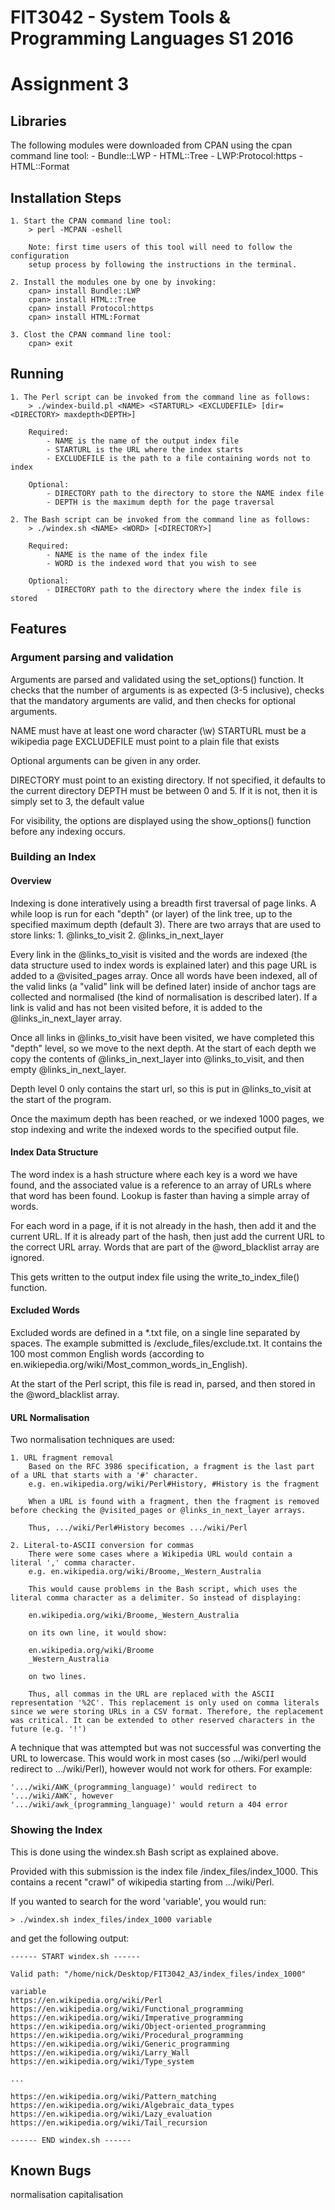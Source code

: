 # FIT3042 - System Tools & Programming Languages S1 2016
# Assignment 3

## Libraries
The following modules were downloaded from CPAN using the cpan command line tool:
	- Bundle::LWP
	- HTML::Tree
	- LWP:Protocol:https
	- HTML::Format

## Installation Steps

	1. Start the CPAN command line tool:
		> perl -MCPAN -eshell

		Note: first time users of this tool will need to follow the configuration
		setup process by following the instructions in the terminal.

	2. Install the modules one by one by invoking:
		cpan> install Bundle::LWP
		cpan> install HTML::Tree
		cpan> install Protocol:https
		cpan> install HTML:Format

	3. Clost the CPAN command line tool:
		cpan> exit

## Running

	1. The Perl script can be invoked from the command line as follows:
		> ./windex-build.pl <NAME> <STARTURL> <EXCLUDEFILE> [dir=<DIRECTORY> maxdepth<DEPTH>]

		Required:
			- NAME is the name of the output index file
			- STARTURL is the URL where the index starts
			- EXCLUDEFILE is the path to a file containing words not to index

		Optional:
			- DIRECTORY path to the directory to store the NAME index file
			- DEPTH is the maximum depth for the page traversal

	2. The Bash script can be invoked from the command line as follows:
		> ./windex.sh <NAME> <WORD> [<DIRECTORY>]

		Required:
			- NAME is the name of the index file
			- WORD is the indexed word that you wish to see

		Optional:
			- DIRECTORY path to the directory where the index file is stored

## Features

### Argument parsing and validation
Arguments are parsed and validated using the set_options() function. It checks that the number of arguments is as expected (3-5 inclusive), checks that the mandatory arguments are valid, and then checks for optional arguments.

NAME must have at least one word character (\w)
STARTURL must be a wikipedia page
EXCLUDEFILE must point to a plain file that exists

Optional arguments can be given in any order.

DIRECTORY must point to an existing directory. If not specified, it defaults to the current directory
DEPTH must be between 0 and 5. If it is not, then it is simply set to 3, the default value

For visibility, the options are displayed using the show_options() function before any indexing occurs.

### Building an Index

#### Overview
Indexing is done interatively using a breadth first traversal of page links. A while loop is run for each "depth" (or layer) of the link tree, up to the specified maximum depth (default 3). There are two arrays that are used to store links:
	1. @links_to_visit
	2. @links_in_next_layer

Every link in the @links_to_visit is visited and the words are indexed (the data structure used to index words is explained later) and this page URL is added to a @visited_pages array. Once all words have been indexed, all of the valid links (a "valid" link will be defined later) inside of anchor tags are collected and normalised (the kind of normalisation is described later). If a link is valid and has not been visited before, it is added to the @links_in_next_layer array.

Once all links in @links_to_visit have been visited, we have completed this "depth" level, so we move to the next depth. At the start of each depth we copy the contents of @links_in_next_layer into @links_to_visit, and then empty @links_in_next_layer.

Depth level 0 only contains the start url, so this is put in @links_to_visit at the start of the program.

Once the maximum depth has been reached, or we indexed 1000 pages, we stop indexing and write the indexed words to the specified output file.

#### Index Data Structure
The word index is a hash structure where each key is a word we have found, and the associated value is a reference to an array of URLs where that word has been found. Lookup is faster than having a simple array of words.

For each word in a page, if it is not already in the hash, then add it and the current URL. If it is already part of the hash, then just add the current URL to the correct URL array. Words that are part of the @word_blacklist array are ignored.

This gets written to the output index file using the write_to_index_file() function.

#### Excluded Words
Excluded words are defined in a *.txt file, on a single line separated by spaces. The example submitted is /exclude_files/exclude.txt. It contains the 100 most common English words (according to en.wikiepedia.org/wiki/Most_common_words_in_English).

At the start of the Perl script, this file is read in, parsed, and then stored in the @word_blacklist array.

#### URL Normalisation
Two normalisation techniques are used:

	1. URL fragment removal
		Based on the RFC 3986 specification, a fragment is the last part of a URL that starts with a '#' character.
		e.g. en.wikipedia.org/wiki/Perl#History, #History is the fragment

		When a URL is found with a fragment, then the fragment is removed before checking the @visited_pages or @links_in_next_layer arrays.

		Thus, .../wiki/Perl#History becomes .../wiki/Perl

	2. Literal-to-ASCII conversion for commas
		There were some cases where a Wikipedia URL would contain a literal ',' comma character.
		e.g. en.wikipedia.org/wiki/Broome,_Western_Australia

		This would cause problems in the Bash script, which uses the literal comma character as a delimiter. So instead of displaying:
		
		en.wikipedia.org/wiki/Broome,_Western_Australia
		
		on its own line, it would show:
		
		en.wikipedia.org/wiki/Broome
		_Western_Australia

		on two lines.

		Thus, all commas in the URL are replaced with the ASCII representation '%2C'. This replacement is only used on comma literals since we were storing URLs in a CSV format. Therefore, the replacement was critical. It can be extended to other reserved characters in the future (e.g. '!')

A technique that was attempted but was not successful was converting the URL to lowercase. This would work in most cases (so .../wiki/perl would redirect to .../wiki/Perl), however would not work for others. For example:

	'.../wiki/AWK_(programming_language)' would redirect to '.../wiki/AWK', however
	'.../wiki/awk_(programming_language)' would return a 404 error

### Showing the Index
This is done using the windex.sh Bash script as explained above.

Provided with this submission is the index file /index_files/index_1000. This contains a recent "crawl" of wikipedia starting from .../wiki/Perl.

If you wanted to search for the word 'variable', you would run:

	> ./windex.sh index_files/index_1000 variable

and get the following output:

	------ START windex.sh ------

	Valid path: "/home/nick/Desktop/FIT3042_A3/index_files/index_1000"

	variable
	https://en.wikipedia.org/wiki/Perl
	https://en.wikipedia.org/wiki/Functional_programming
	https://en.wikipedia.org/wiki/Imperative_programming
	https://en.wikipedia.org/wiki/Object-oriented_programming
	https://en.wikipedia.org/wiki/Procedural_programming
	https://en.wikipedia.org/wiki/Generic_programming
	https://en.wikipedia.org/wiki/Larry_Wall
	https://en.wikipedia.org/wiki/Type_system

	...

	https://en.wikipedia.org/wiki/Pattern_matching
	https://en.wikipedia.org/wiki/Algebraic_data_types
	https://en.wikipedia.org/wiki/Lazy_evaluation
	https://en.wikipedia.org/wiki/Tail_recursion

	------ END windex.sh ------


## Known Bugs
normalisation capitalisation